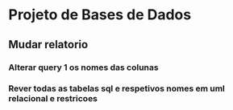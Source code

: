 # Projeto de Bases de Dados

## Mudar relatorio

### Alterar query 1 os nomes das colunas 
### Rever todas as tabelas sql e respetivos nomes em uml relacional e restricoes